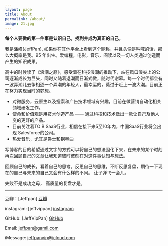 ```yaml
---
layout: page
title: About
permalink: /about/
image: 21.jpg
---
```

**每个人要做的第一件事是认识自己，找到并成为真正的自己**。

我是潘峰(JeffPan), 如果你在其他平台上看到这个昵称，并且头像是呐喊的话，那么大概率是我。95 年出生。爱编程，电影，音乐，阅读以及一切人类通过创造而产生的知识成果。

高中的时候读了《浪潮之巅》，感受着在科技浪潮的推动下，站在风口浪尖上的公司逐渐成长为巨头，同时又随着退潮而日渐式微，随时代谢幕。每一个时代都会有一波弄潮儿去争相逐一个弄潮的年轻人，最幸运的，莫过于赶上一波大潮。目前正在努力实现当时的梦想。

- 对微服务，云原生以及搜索和广告技术领域有兴趣，目前在做营销自动化相关领域研发工作。
- 使命和价值观是用技术创造产品 —— 通过科技和技术做出一款让自己及他人变的更好的产品。
- 目前关注着TO B SaaS行业，相信在接下来5至10年内，中国SaaS行业将会出现 Salesforce的公司。
- 热爱音乐，尤其是爵士和钢琴曲

写博客的目的希望通过文字的方式可以将自己的想法固化下来，在未来的某个时刻再次回顾自己的文章让我知道彼时彼刻在对这件事认知与想法。

回顾自己的成长，看着自己的思考。反思自己的思维，不断反思复盘，期待一下现在的自己与未来的自己又会有什么样的不同。
让子弹飞一会儿。

失败不是成功之母， 高质量的复盘才是。


---
豆瓣：[Jeffpan] [豆瓣]  

instagram: [jeffvippan] [instagram] 

GitHub: [JeffVipPan] [GitHub]


Email: [jeffpan@gamil.com][gmail]

iMessage: [jeffpanvip@icloud.com][iMessage]



[gmail]: mailto:jeffpan@gamil.com

[iMessage]: imessage:jeffpanvip@icloud.com

[GitHub]: https://github.com/JeffVipPan

[instagram]: https://www.instagram.com/jeffvippan/

[豆瓣]: https://www.douban.com/people/82911878/


